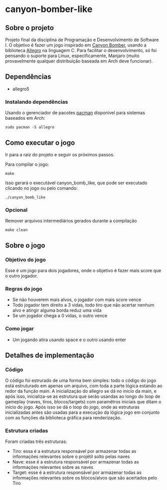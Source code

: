 # canyon-bomber-like

## Sobre o projeto
Projeto final da disciplina de Programação e Desenvolvimento de Software I. O objetivo é fazer um jogo inspirado em [Canyon Bomber](https://en.wikipedia.org/wiki/Canyon_Bomber), usando a biblioteca [Allegro](https://wiki.archlinux.org/title/Allegro) na linguagem C. Para facilitar o desenvolvimento, só foi pensando o suporte para Linux, especificamente, Manjaro (muito provavelmente qualquer distribuição baseada em Arch deve funcionar).


## Dependências
- allegro5

### Instalando dependências
Usando o gerenciador de pacotes [pacman](https://wiki.archlinux.org/title/Pacman) disponível para sistemas baseados em Arch:
```
sudo pacman -S allegro
```


## Como executar o jogo
Ir para a raiz do projeto e seguir os próximos passos.

Para compilar o jogo:
```
make
```

Isso gerará o executável canyon_bomb_like, que pode ser executado clicando no jogo ou pelo comando:
```
./canyon_bomb_like 
```

### Opcional
Remover arquivos intermediários gerados durante a compilação
```
make clean
```

## Sobre o jogo

### Objetivo do jogo
Esse é um jogo para dois jogadores, onde o objetivo é fazer mais score que o outro jogador.

### Regras do jogo
- Se não houverem mais alvos, o jogador com mais score vence
- Todo jogador tem direito a 3 vidas, todo tiro que não acertar nenhum alvo e atingir alguma borda reduz uma vida
- Se um jogador chega a 0 vidas, o outro vence

### Como jogar
- Um jogando atira usando space e o outro usando enter

## Detalhes de implementação
### Código
O código foi estrurado de uma forma bem simples: todo o código do jogo está estruturado em apenas um arquivo, com toda a parte lógica estando ao redor da função main.
A inicialização do allegro se dá no inicío da main, e após isso, inicializa-se as estrutura que serão usandas ao longo do loop de gameplay (naves, tiros, blocos/targets) com paramêtros iniciais que ditam o início do jogo.
Após isso se dá o loop do jogo, onde as estruturas inicializadas antes são usadas para a execução da lógica jogo em conjunto com as funções da biblioteca gráfica para renderização.


### Estrutura criadas
Foram criadas três estruturas:
- Tiro: essa é a estrutura responsável por armazenar todas as informações relevantes sobre o projétil solto pelas naves
- Nave: esse é a estrutura responsável por armazenar todas as informações relevantes sobre as naves
- Target: esse é a estrutura responsável por armazenar todas as informações relevantes sobre os blocos/alvos que são acertados pelo Tiro
